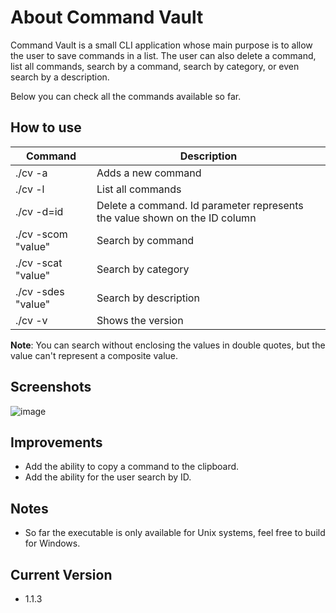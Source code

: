 # About Command Vault
Command Vault is a small CLI application whose main purpose is to allow the user to save commands in a list. The user can also delete a command, list all commands, search by a command, search by category, or even search by a description.

Below you can check all the commands available so far.

## How to use

| Command           | Description                                               |
| ----------------- | ---------------------------------------------------------------- |
| ./cv -a         | Adds a new command |
| ./cv -l         | List all commands |
| ./cv -d=id      | Delete a command. Id parameter represents the value shown on the ID column |
| ./cv -scom "value"      | Search by command |
| ./cv -scat "value"     | Search by category |
| ./cv -sdes "value"     | Search by description |
| ./cv -v     | Shows the version |

**Note**: You can search without enclosing the values in double quotes, but the value can't represent a composite value.
## Screenshots
![image](https://user-images.githubusercontent.com/27534241/183315162-e8027a6c-e7f8-43b0-bffb-5c51d53b0d8e.png)


## Improvements

- Add the ability to copy a command to the clipboard.
- Add the ability for the user search by ID.

## Notes
- So far the executable is only available for Unix systems, feel free to build for Windows.

## Current Version
- 1.1.3
